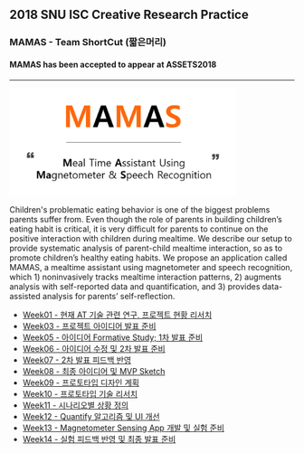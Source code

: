 ## 2018 SNU ISC Creative Research Practice
### MAMAS - Team ShortCut (짧은머리)
#### MAMAS has been accepted to appear at ASSETS2018
****
	
<p>
<img src="/img/30.png" style="width: 400px;"/>
</p>

<p>
Children's problematic eating behavior is one of the biggest problems parents suffer from. Even though the role of parents in building children’s eating habit is critical, it is very difficult for parents to continue on the positive interaction with children during mealtime. We describe our setup to provide systematic analysis of parent-child mealtime interaction, so as to promote children’s healthy eating habits. We propose an application called MAMAS, a mealtime assistant using magnetometer and speech recognition, which 1) noninvasively tracks mealtime interaction patterns, 2) augments analysis with self-reported data and quantification, and 3) provides data-assisted analysis for parents’ self-reflection.
</p>

- [Week01 - 현재 AT 기술 관련 연구, 프로젝트 현황 리서치](https://github.com/Moog303/shortcut_creativity/tree/master/Week01)
- [Week03 - 프로젝트 아이디어 발표 준비](https://github.com/Moog303/shortcut_creativity/tree/master/Week03)
- [Week05 - 아이디어 Formative Study; 1차 발표 준비](https://github.com/Moog303/shortcut_creativity/tree/master/Week05)
- [Week06 - 아이디어 수정 및 2차 발표 준비](https://github.com/Moog303/shortcut_creativity/tree/master/Week06)
- [Week07 - 2차 발표 피드백 반영](https://github.com/Moog303/shortcut_creativity/tree/master/Week07)
- [Week08 - 최종 아이디어 및 MVP Sketch](https://github.com/Moog303/shortcut_creativity/tree/master/Week08)
- [Week09 - 프로토타입 디자인 계획](https://github.com/Moog303/shortcut_creativity/tree/master/Week09)
- [Week10 - 프로토타입 기술 리서치](https://github.com/Moog303/shortcut_creativity/tree/master/Week10)
- [Week11 - 시나리오별 상황 정의](https://github.com/Moog303/shortcut_creativity/tree/master/Week11)
- [Week12 - Quantify 알고리즘 및 UI 개선](https://github.com/Moog303/shortcut_creativity/tree/master/Week12)
- [Week13 - Magnetometer Sensing App 개발 및 실험 준비](https://github.com/Moog303/shortcut_creativity/tree/master/Week13)
- [Week14 - 실험 피드백 반영 및 최종 발표 준비](https://github.com/Moog303/shortcut_creativity/tree/master/Week14)